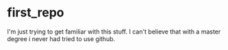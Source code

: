# first_repo
I'm just trying to get familiar with this stuff. I can't believe that with a master degree i never had tried to use github.
